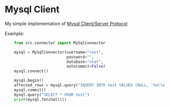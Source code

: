 <h1>Mysql Client</h1>

My simple implementation of <a href="https://dev.mysql.com/doc/dev/mysql-server/latest/PAGE_PROTOCOL.html">Mysql Client/Server Protocol</a>

Example:

```py 
    from src.connector import MySqlConnector

    mysql = MySqlConnector(username="root",
                           password="",
                           database="chat",
                           autocommit=False)
    mysql.connect()

    mysql.begin()
    affected_rows = mysql.query("INSERT INTO test VALUES (NULL, 'hello')")  # return affected rows
    mysql.commit()
    mysql.query("SELECT * FROM test")
    print(mysql.fetchall())
```

